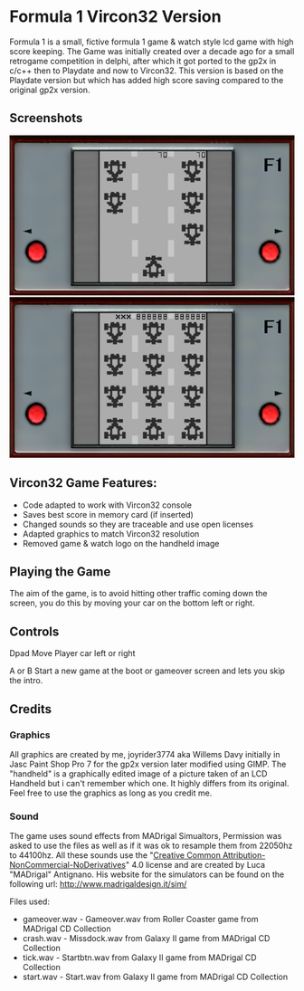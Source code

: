 # Formula 1 Vircon32 Version
Formula 1 is a small, fictive formula 1 game & watch style lcd game with high score keeping. 
The Game was initially created over a decade ago for a small retrogame competition in delphi, after which it got ported to the gp2x in c/c++ then to Playdate and now to Vircon32. 
This version is based on the Playdate version but which has added high score saving compared to the original gp2x version.

## Screenshots
![screenshot 1](screenshots/screenshot1.png)
![screenshot 2](screenshots/screenshot2.png)

## Vircon32 Game Features:
- Code adapted to work with Vircon32 console
- Saves best score in memory card (if inserted)
- Changed sounds so they are traceable and use open licenses
- Adapted graphics to match Vircon32 resolution
- Removed game & watch logo on the handheld image

## Playing the Game
The aim of the game, is to avoid hitting other traffic coming down the screen, you do this by moving your car on the bottom left or right. 

## Controls
Dpad Move Player car left or right

A or B Start a new game at the boot or gameover screen and lets you skip the intro.

## Credits

### Graphics
All graphics are created by me, joyrider3774 aka Willems Davy initially in Jasc Paint Shop Pro 7 for the gp2x version later modified using GIMP.
The "handheld" is a graphically edited image of a picture taken of an LCD Handheld but i can't remember which one. It highly differs from its original.
Feel free to use the graphics as long as you credit me.

### Sound
The game uses sound effects from MADrigal Simualtors, Permission was asked to use the files as well as if it was ok to resample them from 22050hz to 44100hz.
All these sounds use the "[Creative Common Attribution-NonCommercial-NoDerivatives](https://creativecommons.org/licenses/by-nc-nd/4.0/legalcode)" 4.0 license and are created by Luca "MADrigal" Antignano.
His website for the simulators can be found on the following url: http://www.madrigaldesign.it/sim/

Files used:

* gameover.wav - Gameover.wav from Roller Coaster game from MADrigal CD Collection
* crash.wav - Missdock.wav from Galaxy II game from MADrigal CD Collection
* tick.wav - Startbtn.wav from Galaxy II game from MADrigal CD Collection
* start.wav - Start.wav from Galaxy II game from MADrigal CD Collection 

